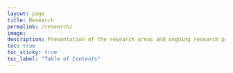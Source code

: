 ```yaml
---
layout: page
title: Research
permalink: /research/
image: 
description: Presentation of the research areas and ongoing research projects of the AI Digital Twin Lab, Dong-A University of Korea
toc: true
toc_sticky: true
toc_label: "Table of Contents"
---
```

